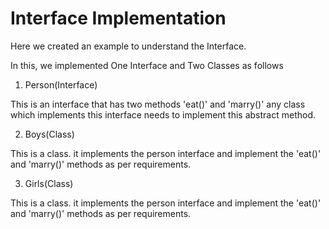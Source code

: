 # Interface Implementation
Here we created an example to understand the Interface.

In this, we implemented One Interface and Two Classes as follows

1. Person(Interface)

This is an interface that has two methods 'eat()' and 'marry()' any class which implements this interface needs to implement this abstract method.

2. Boys(Class)

This is a class. it implements the person interface and implement the 'eat()' and 'marry()' methods as per requirements.

3.  Girls(Class)

This is a class. it implements the person interface and implement the 'eat()' and 'marry()' methods as per requirements.